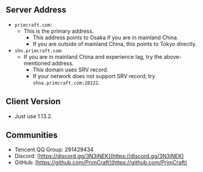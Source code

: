## Server Address
- `primcraft.com`:
    - This is the primary address. 
        - This address points to Osaka if you are in mainland China.
        - If you are outside of mainland China, this points to Tokyo directly.
- `shn.primcraft.com`:
    - If you are in mainland China and experience lag, try the above-mentioned address.
        - This domain uses SRV record.
        - If your network does not support SRV record, try `shna.primcraft.com:20222`.

## Client Version
- Just use 1.13.2.

## Communities
- Tencent QQ Group: 291429434
- Discord: [https://discord.gg/3N3jNEK](https://discord.gg/3N3jNEK)
- GitHub: [https://github.com/PrimCraft](https://github.com/PrimCraft)
